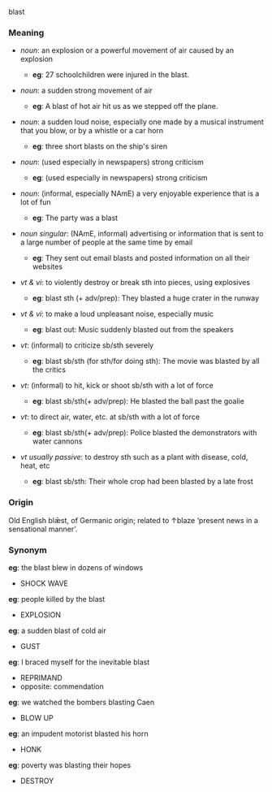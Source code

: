 blast
### Meaning
+ _noun_:  an explosion or a powerful movement of air caused by an explosion
	+ __eg__: 27 schoolchildren were injured in the blast.
+ _noun_: a sudden strong movement of air
	+ __eg__: A blast of hot air hit us as we stepped off the plane.
+ _noun_:  a sudden loud noise, especially one made by a musical instrument that you blow, or by a whistle or a car horn
	+ __eg__: three short blasts on the ship's siren
+ _noun_: (used especially in newspapers) strong criticism
	+ __eg__: (used especially in newspapers) strong criticism
+ _noun_: (informal, especially NAmE) a very enjoyable experience that is a lot of fun
	+ __eg__: The party was a blast
+ _noun singular_: (NAmE, informal) advertising or information that is sent to a large number of people at the same time by email
	+ __eg__: They sent out email blasts and posted information on all their websites

+ _vt & vi_: to violently destroy or break sth into pieces, using explosives
	+ __eg__: blast sth (+ adv/prep): They blasted a huge crater in the runway
+ _vt & vi_: to make a loud unpleasant noise, especially music
	+ __eg__:  blast out: Music suddenly blasted out from the speakers
+ _vt_: (informal) to criticize sb/sth severely
	+ __eg__: blast sb/sth (for sth/for doing sth): The movie was blasted by all the critics
+ _vt_: (informal) to hit, kick or shoot sb/sth with a lot of force
	+ __eg__: blast sb/sth(+ adv/prep): He blasted the ball past the goalie
+ _vt_: to direct air, water, etc. at sb/sth with a lot of force
	+ __eg__: blast sb/sth(+ adv/prep): Police blasted the demonstrators with water cannons
+ _vt usually passive_: to destroy sth such as a plant with disease, cold, heat, etc
	+ __eg__: blast sb/sth: Their whole crop had been blasted by a late frost

### Origin

Old English blǣst, of Germanic origin; related to ↑blaze ‘present news in a sensational manner’.

### Synonym

__eg__: the blast blew in dozens of windows

+ SHOCK WAVE

__eg__: people killed by the blast

+ EXPLOSION

__eg__: a sudden blast of cold air

+ GUST

__eg__: I braced myself for the inevitable blast

+ REPRIMAND
+ opposite: commendation

__eg__:  we watched the bombers blasting Caen

+ BLOW UP

__eg__: an impudent motorist blasted his horn

+ HONK

__eg__: poverty was blasting their hopes

+ DESTROY


